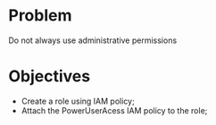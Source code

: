 # Problem
Do not always use administrative permissions
# Objectives
* Create a role using IAM policy;
* Attach the PowerUserAcess IAM policy to the role;
